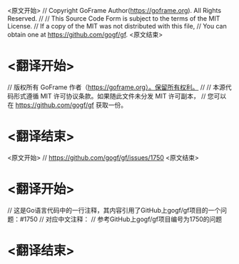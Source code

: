 
<原文开始>
// Copyright GoFrame Author(https://goframe.org). All Rights Reserved.
//
// This Source Code Form is subject to the terms of the MIT License.
// If a copy of the MIT was not distributed with this file,
// You can obtain one at https://github.com/gogf/gf.
<原文结束>

# <翻译开始>
// 版权所有 GoFrame 作者（https://goframe.org）。保留所有权利。
//
// 本源代码形式遵循 MIT 许可协议条款。如果随此文件未分发 MIT 许可副本，
// 您可以在 https://github.com/gogf/gf 获取一份。
# <翻译结束>


<原文开始>
// https://github.com/gogf/gf/issues/1750
<原文结束>

# <翻译开始>
// 这是Go语言代码中的一行注释，其内容引用了GitHub上gogf/gf项目的一个问题：#1750
// 对应中文注释：
// 参考GitHub上gogf/gf项目编号为1750的问题
# <翻译结束>

